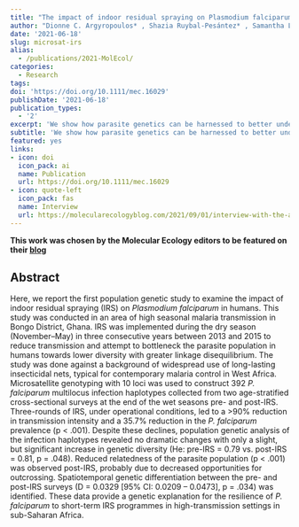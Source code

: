 ```yaml
---
title: "The impact of indoor residual spraying on Plasmodium falciparum microsatellite variation in an area of high seasonal malaria transmission in Ghana, West Africa"
author: "Dionne C. Argyropoulos* , Shazia Ruybal-Pesántez* , Samantha L. Deed, Abraham R. Oduro, Samuel K. Dadzie, Maxwell A. Appawu, Victor Asoala, Mercedes Pascual, Kwadwo A. Koram, Karen P. Day* , Kathryn E. Tiedje*"
date: '2021-06-18'
slug: microsat-irs
alias:
  - /publications/2021-MolEcol/
categories:
  - Research
tags:
doi: 'https://doi.org/10.1111/mec.16029'
publishDate: '2021-06-18'
publication_types:
  - '2'
excerpt: 'We show how parasite genetics can be harnessed to better understand the efficacy of malaria control interventions, particularly by identifying key factors leading to parasite resilience that may not be reflected in other commonly used evaluation metrics. This work was chosen by the Molecular Ecology editors to be featured on their [blog.](https://molecularecologyblog.com/2021/09/01/interview-with-the-authors-does-indoor-spraying-alter-the-genetic-diversity-of-malaria-causing-parasites-and-what-does-this-mean-for-long-term-control/)'
subtitle: 'We show how parasite genetics can be harnessed to better understand the efficacy of malaria control interventions, particularly by identifying key factors leading to parasite resilience that may not be reflected in other commonly used evaluation metrics.'
featured: yes
links:
- icon: doi
  icon_pack: ai
  name: Publication
  url: https://doi.org/10.1111/mec.16029
- icon: quote-left
  icon_pack: fas
  name: Interview
  url: https://molecularecologyblog.com/2021/09/01/interview-with-the-authors-does-indoor-spraying-alter-the-genetic-diversity-of-malaria-causing-parasites-and-what-does-this-mean-for-long-term-control/
---
```


**This work was chosen by the Molecular Ecology editors to be featured on their [blog](https://molecularecologyblog.com/2021/09/01/interview-with-the-authors-does-indoor-spraying-alter-the-genetic-diversity-of-malaria-causing-parasites-and-what-does-this-mean-for-long-term-control/)**

## Abstract 

Here, we report the first population genetic study to examine the impact of indoor residual spraying (IRS) on *Plasmodium falciparum* in humans. This study was conducted in an area of high seasonal malaria transmission in Bongo District, Ghana. IRS was implemented during the dry season (November–May) in three consecutive years between 2013 and 2015 to reduce transmission and attempt to bottleneck the parasite population in humans towards lower diversity with greater linkage disequilibrium. The study was done against a background of widespread use of long-lasting insecticidal nets, typical for contemporary malaria control in West Africa. Microsatellite genotyping with 10 loci was used to construct 392 *P. falciparum* multilocus infection haplotypes collected from two age-stratified cross-sectional surveys at the end of the wet seasons pre- and post-IRS. Three-rounds of IRS, under operational conditions, led to a >90% reduction in transmission intensity and a 35.7% reduction in the *P. falciparum* prevalence (p < .001). Despite these declines, population genetic analysis of the infection haplotypes revealed no dramatic changes with only a slight, but significant increase in genetic diversity (He: pre-IRS = 0.79 vs. post-IRS = 0.81, p = .048). Reduced relatedness of the parasite population (p < .001) was observed post-IRS, probably due to decreased opportunities for outcrossing. Spatiotemporal genetic differentiation between the pre- and post-IRS surveys (D = 0.0329 [95% CI: 0.0209 – 0.0473], p = .034) was identified. These data provide a genetic explanation for the resilience of *P. falciparum* to short-term IRS programmes in high-transmission settings in sub-Saharan Africa.
